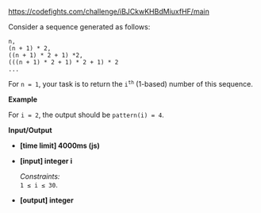 https://codefights.com/challenge/iBJCkwKHBdMiuxfHF/main
<p>Consider a sequence generated as follows:</p>
<pre><code>n,
(n + 1) * 2,
((n + 1) * 2 + 1) *2,
(((n + 1) * 2 + 1) * 2 + 1) * 2
...
</code></pre><p>For <code>n = 1</code>, your task is to return the <code>i<sup>th</sup></code> (1-based) number of this sequence.</p>
<p><strong>Example</strong></p>
<p>For <code>i = 2</code>, the output should be
<code>pattern(i) = 4</code>.</p>
<p><strong>Input/Output</strong></p>
<ul>
<li><strong>[time limit] 4000ms (js)</strong></li>
</ul>
<ul>
<li><p><strong>[input] integer i</strong></p>
<p> <em>Constraints:</em><br>
 <code>1 ≤ i ≤ 30</code>.</p>
</li>
<li><p><strong>[output] integer</strong> </p>
</li>
</ul>
